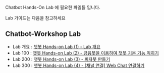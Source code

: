 Chatbot Hands-On Lab 에 필요한 파일들 입니다.

Lab 가이드는 다음을 참고하세요

## Chatbot-Workshop Lab 
* Lab 개요 : [챗봇 Hands-on Lab (1) - Lab 개요](https://mee-nam-lee.github.io/chatbot/2019/01/22/%EC%B1%97%EB%B4%87-Hands-on-Lab_1.html)
* Lab 100 : [챗봇 Hands-on Lab (2) - 금융봇을 이용하여 챗봇 기본 기능 익히기](https://mee-nam-lee.github.io/chatbot/2019/01/22/%EC%B1%97%EB%B4%87-Hands-on-Lab_2.html)
* Lab 200 : [챗봇 Hands-on Lab (3) - 피자봇 만들기 ](https://mee-nam-lee.github.io/chatbot/2019/01/22/%EC%B1%97%EB%B4%87-Hands-on-Lab_3.html)
* Lab 300 : [챗봇 Hands-on Lab (4) - [채널 연결] Web Chat 연결하기](https://mee-nam-lee.github.io/chatbot/2019/01/22/%EC%B1%97%EB%B4%87-Hands-on-Lab_4.html)